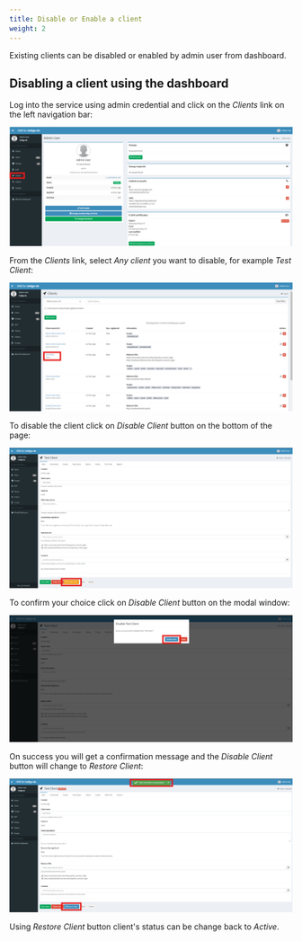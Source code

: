 ```yaml
---
title: Disable or Enable a client
weight: 2
---
```

Existing clients can be disabled or enabled by admin user from dashboard.

## Disabling a client using the dashboard

Log into the service using admin credential and click on the _Clients_ link on the left
navigation bar:

![dashboard](../images/client-status-change-1.png)

From the _Clients_ link, select _Any client_ you want to disable, for example _Test Client_:

![client list](../images/client-status-change-2.png)

To disable the client click on _Disable Client_ button on the bottom of the page:

![disable client button](../images/client-status-change-3.png)

To confirm your choice click on _Disable Client_ button on the modal window:

![disable client modal](../images/client-status-change-4.png)

On success you will get a confirmation message and the _Disable Client_ button will change to _Restore Client_:

![disable client confirmation](../images/client-status-change-5.png)

Using _Restore Client_ button client's status can be change back to _Active_.
